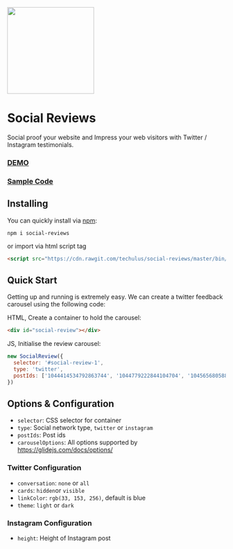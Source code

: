 <a href="https://techulus.com" target="_blank">
  <img src="https://techulus.in/assets/img/logo.png" width="200"/>
</a>


# Social Reviews
Social proof your website and Impress your web visitors with Twitter / Instagram testimonials.

### [DEMO](https://reviews.techulus.com/)
### [Sample Code](https://github.com/techulus/social-reviews/blob/master/docs/index.html)

## Installing
You can quickly install via [npm](https://www.npmjs.com/package/social-reviews):

```
npm i social-reviews
```

or import via html script tag

```html
<script src="https://cdn.rawgit.com/techulus/social-reviews/master/bin/social-reviews.min.js"></script>
```

## Quick Start

Getting up and running is extremely easy. We can create a twitter feedback carousel using the following code:

HTML, Create a container to hold the carousel:
```html
<div id="social-review"></div>
```

JS, Initialise the review carousel:
```javascript
new SocialReview({
  selector: '#social-review-1',
  type: 'twitter',
  postIds: ['1044414534792863744', '1044779222844104704', '1045656805882228736', '1047160680741310465', '1044705162441478147']
})
```

## Options & Configuration

- `selector`: CSS selector for container
- `type`: Social network type, `twitter` or `instagram`
- `postIds`: Post ids
- `carouselOptions`: All options supported by https://glidejs.com/docs/options/

### Twitter Configuration

- `conversation`: `none` or `all`
- `cards`: `hidden`or `visible`
- `linkColor`: `rgb(33, 153, 256)`, default is blue
- `theme`: `light` or `dark`

### Instagram Configuration
- `height`: Height of Instagram post
